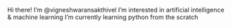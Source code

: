 Hi there! I’m @vigneshwaransakthivel
I’m interested in artificial intelligence & machine learning
I’m currently learning python from the scratch

<!---
vigneshwaransakthivel/vigneshwaransakthivel is a ✨ special ✨ repository because its `README.md` (this file) appears on your GitHub profile.
You can click the Preview link to take a look at your changes.
--->
